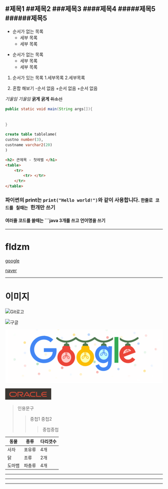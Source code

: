 #제목1
##제목2
###제목3
####제목4
#####제목5
######제목5
----
- 순서가 없는 목록
   - 세부 목록
   - 세부 목록
 
+ 순서가 없는 목록
   + 세부 목록
   + 세부 목록

1. 순서가 있는 목록
    1.세부목록
    2.세부목록

2. 혼합 해보기
    -순서 없음
    +순서 없음
    +순서 없음
    
*기울임*
_기울임_
**굵게**
__굵게__
~~취소선~~

```java
public static void main(String args[]){


}

```

```sql
create table tablelame(
custno number(3),
custname varchar2(20)
)
```

```html
<h2> 큰제목 - 첫레벨 </h1>
<table>
    <tr>
        <tr> </tr>
    </tr>
</table>
```    

### 파이썬의 print는 `print("Hello world!")`와 같이 사용합니다. `한줄로 코드를 칠때는 `한개만 쓰기

#### 여러줄 코드를 쓸때는 ```java 3개를 쓰고 언어명을 쓰기


---
# fldzm
[google](https://google.com)

[naver](https://www.naver.com)


---
# 이미지
![Git로고](https://git-scm.com/images/logo@2x.png)

![구글](https://www.google.com/logos/doodles/2022/seasonal-holidays-2022-6753651837109831.4-law.gif)

![자기컴퓨터이미지](google.png)

![오라클이미지](oracle.png)


> 인용문구
>> 중첩1
>> 중첩2
>>> 중첩중첩


| 동물 | 종류 | 다리갯수 |
|------|-----|---------|
| 사자 | 포유류 | 4개 |
| 닭   | 조류   | 2개   |
|도마뱀  |파충류|4개|



---
***
___



